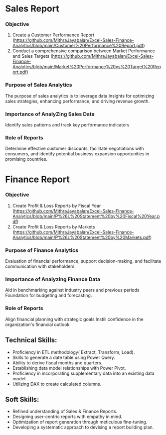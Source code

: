 # Sales Report 

### Objective

1. Create a Customer Performance Report (https://github.com/MithraJayabalan/Excel-Sales-Finance-Analytics/blob/main/Customer%20Performance%20Report.pdf)
2. Conduct a comprehensive comparison between Market Performance and Sales Targets (https://github.com/MithraJayabalan/Excel-Sales-Finance-Analytics/blob/main/Market%20Performance%20vs%20Target%20Report.pdf)

 ### Purpose of Sales Analytics
 The purpose of sales analytics is to leverage data insights for optimizing sales strategies, enhancing performance, and driving revenue growth.

 ### Importance of AnalyZing Sales Data
Identify sales patterns and track key performance indicators

### Role of Reports
Determine effective customer discounts, facilitate negotiations with consumers, and identify potential business expansion opportunities in promising countries.

# Finance Report

### Objective

1. Create Profit & Loss Reports by Fiscal Year (https://github.com/MithraJayabalan/Excel-Sales-Finance-Analytics/blob/main/P%26L%20Statement%20by%20Fiscal%20Year.pdf)
2. Create Profit & Loss Reports by Markets (https://github.com/MithraJayabalan/Excel-Sales-Finance-Analytics/blob/main/P%26L%20Statement%20by%20Markets.pdf)

 ### Purpose of Finance Analytics
 Evaluation of financial performance, support decision-making, and facilitate communication with stakeholders.

 ### Importance of Analyzing Finance Data
Aid in benchmarking against industry peers and previous periods Foundation for budgeting and forecasting.

### Role of Reports
Align financial planning with strategic goals Instill confidence in the organization's financial outlook.

## Technical Skills:
- Proficiency in ETL methodology( Extract, Transform, Load).
- Skills to generate a date table using Power Query.
- Ability to derive fiscal months and quarters.
- Establishing data model relationships with Power Pivot.
- Proficiency in incorporating supplementary data into an existing data model.
- Utilizing DAX to create calculated columns.

## Soft Skills:
- Refined understanding of Sales & Finance Reports.
- Designing user-centric reports with empathy in mind.
- Optimization of report generation through meticulous fine-tuning.
- Developing a systematic approach to devising a report building plan.
   

